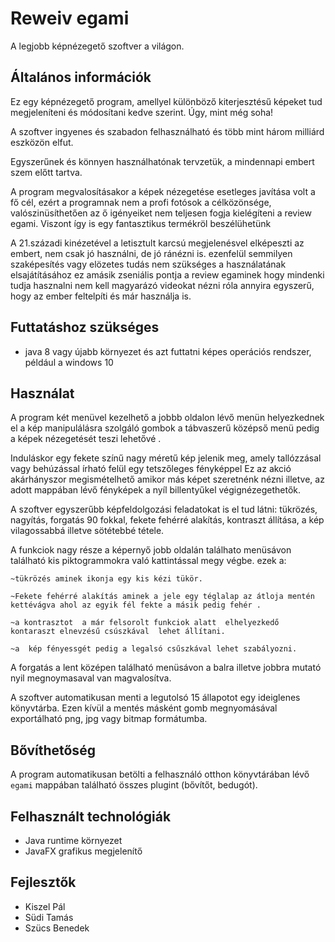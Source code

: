 # Reweiv egami

A legjobb képnézegető szoftver a világon.

## Általános információk

Ez egy képnézegető program, amellyel különböző kiterjesztésű képeket tud megjeleníteni és módosítani kedve szerint. Úgy, mint még soha!

A szoftver ingyenes és szabadon felhasználható és több mint három milliárd eszközön elfut.

Egyszerűnek és könnyen használhatónak tervzetük, a mindennapi embert szem előtt tartva.


A program megvalosításakor a  képek nézegetése esetleges javítása volt a fő cél, ezért a programnak nem a profi fotósok a célközönsége,
valószinüsíthetően az ő igényeiket nem  teljesen fogja kielégíteni a review egami. Viszont így is egy fantasztikus termékröl beszélühetünk 

A 21.századi kinézetével a letisztult karcsú megjelenésvel elképeszti az embert, nem csak jó használni, de jó ránézni is. 
ezenfelül  semmilyen szaképesítés vagy elözetes tudás nem szükséges a használatának elsajátításához ez amásik zseniális pontja a review egaminek 
hogy mindenki  tudja hasznalni nem kell  magyarázó videokat nézni róla annyira egyszerű, hogy az ember feltelpíti és már használja is.


## Futtatáshoz szükséges

- java 8 vagy újabb környezet és azt futtatni képes operációs rendszer, például a windows 10 


## Használat

A program  két menüvel kezelhető a jobbb oldalon lévő menün helyezkednek el a  kép manipulálásra szolgáló gombok
a tábvaszerű középső menü pedig a képek nézegetését teszi lehetővé .

Induláskor egy fekete színű nagy méretű kép jelenik meg, amely tallózzásal vagy behúzással írható felül egy tetszőleges fényképpel
Ez az akció akárhányszor megismételhető amikor más képet szeretnénk nézni illetve, az adott mappában lévő fényképek a nyíl billentyűkel végignézegethetők.


A szoftver egyszerűbb képfeldolgozási feladatokat is el tud látni: tükrözés, nagyítás, forgatás 90 fokkal, fekete fehérré alakítás, kontraszt állítása,
a  kép vilagossabbá illetve sötétebbé tétele.


A funkciok nagy része a képernyő jobb oldalán találhato menüsávon található kis piktogrammokra való kattintással megy végbe.
ezek a: 

	~tükrözés aminek ikonja egy kis kézi tükör. 

	~Fekete fehérré alakítás aminek a jele egy téglalap az átloja mentén kettévágva ahol az egyik fél fekte a másik pedig fehér .
	
	~a kontrasztot  a már felsorolt funkciok alatt  elhelyezkedő  kontaraszt elnevzésű csúszkával  lehet állítani.

	~a  kép fényessgét pedig a legalsó csűszkával lehet szabályozni.


A forgatás a lent középen található menüsávon a balra illetve jobbra mutató  nyil megnoymasaval van magvalosítva.


A szoftver automatikusan menti a legutolsó 15 állapotot egy ideiglenes könyvtárba. Ezen kívül a mentés másként gomb megnyomásával exportálható png, jpg vagy bitmap formátumba.

## Bővíthetőség

A program automatikusan betölti a felhasználó otthon könyvtárában lévő `egami` mappában található összes plugint (bővítőt, bedugót).

## Felhasznált technológiák

- Java runtime környezet
- JavaFX grafikus megjelenítő

## Fejlesztők

- Kiszel Pál
- Südi Tamás
- Szücs Benedek
